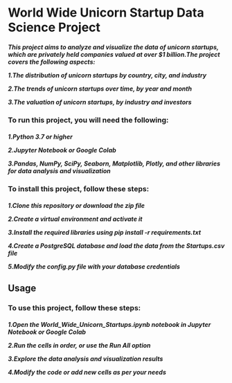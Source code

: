 **<h1>World Wide Unicorn Startup Data Science Project</h1>** 

<h5>This project aims to analyze and visualize the data of unicorn startups, which are privately held companies valued at over $1 billion.The project covers the following aspects:

1.The distribution of unicorn startups by country, city, and industry

2.The trends of unicorn startups over time, by year and month

3.The valuation of unicorn startups, by industry and investors</h5>

**<h3>To run this project, you will need the following:</h3>**

<h5>
1.Python 3.7 or higher


2.Jupyter Notebook or Google Colab

3.Pandas, NumPy, SciPy, Seaborn, Matplotlib, Plotly, and other libraries for data analysis and visualization</h5>

**<h3>To install this project, follow these steps:</h3>**

<h5>
1.Clone this repository or download the zip file

2.Create a virtual environment and activate it

3.Install the required libraries using pip install -r requirements.txt

4.Create a PostgreSQL database and load the data from the Startups.csv file

5.Modify the config.py file with your database credentials</h5>

**<h2>Usage</h2>**

**<h3>To use this project, follow these steps:</h3>**


<h5>
1.Open the World_Wide_Unicorn_Startups.ipynb notebook in Jupyter Notebook or Google Colab

2.Run the cells in order, or use the Run All option

3.Explore the data analysis and visualization results

4.Modify the code or add new cells as per your needs</h5>
